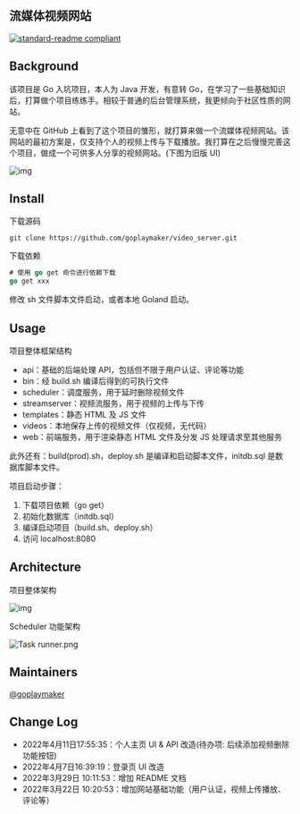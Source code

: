 ## 流媒体视频网站
[![standard-readme compliant](https://img.shields.io/badge/readme%20style-standard-brightgreen.svg?style=flat-square)](https://github.com/goplaymaker/video_server)

## Background

该项目是 Go 入坑项目，本人为 Java 开发，有意转 Go，在学习了一些基础知识后，打算做个项目练练手。相较于普通的后台管理系统，我更倾向于社区性质的网站。

无意中在 GitHub 上看到了这个项目的雏形，就打算来做一个流媒体视频网站。该网站的最初方案是，仅支持个人的视频上传与下载播放。我打算在之后慢慢完善这个项目，做成一个可供多人分享的视频网站。(下图为旧版 UI)

![img](https://cdn.nlark.com/yuque/0/2022/png/2788589/1648518259225-a63beaaf-7c67-4080-88a4-f74d69407043.png)



## Install

下载源码

```git
git clone https://github.com/goplaymaker/video_server.git
```



下载依赖

```go
# 使用 go get 命令进行依赖下载
go get xxx
```



修改 sh 文件脚本文件启动，或者本地 Goland 启动。



## Usage

项目整体框架结构

- api：基础的后端处理 API，包括但不限于用户认证、评论等功能
- bin：经 build.sh 编译后得到的可执行文件
- scheduler：调度服务，用于延时删除视频文件
- streamserver：视频流服务，用于视频的上传与下传
- templates：静态 HTML 及 JS 文件
- videos：本地保存上传的视频文件（仅视频，无代码）
- web：前端服务，用于渲染静态 HTML 文件及分发 JS 处理请求至其他服务

此外还有：build(prod).sh，deploy.sh 是编译和启动脚本文件，initdb.sql 是数据库脚本文件。



项目启动步骤：

1. 下载项目依赖（go get）
2. 初始化数据库（initdb.sql）
3. 编译启动项目（build.sh、deploy.sh）
4. 访问 localhost:8080



## Architecture

项目整体架构

![img](https://cdn.nlark.com/yuque/0/2022/png/2788589/1648520311918-bb8e0684-c6fe-47ed-9ae8-f5123c6c5860.png)

Scheduler 功能架构

![Task runner.png](https://cdn.nlark.com/yuque/0/2022/png/2788589/1647495890007-e5f5e1aa-4e11-4ec7-bec2-4cedba04552c.png)



## Maintainers

[@goplaymaker](https://github.com/goplaymaker)



## Change Log

- 2022年4月11日17:55:35：个人主页 UI & API 改造(待办项: 后续添加视频删除功能按钮)
- 2022年4月7日16:39:19：登录页 UI 改造
- 2022年3月29日 10:11:53：增加 README 文档
- 2022年3月22日 10:20:53：增加网站基础功能（用户认证，视频上传播放、评论等）

